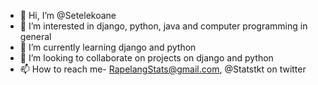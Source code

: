 - 👋 Hi, I’m @Setelekoane
- 👀 I’m interested in django, python, java and computer programming in general
- 🌱 I’m currently learning django and python 
- 💞️ I’m looking to collaborate on projects on django and python
- 📫 How to reach me- RapelangStats@gmail.com, @Statstkt on twitter

<!---
Setelekoane/Setelekoane is a ✨ special ✨ repository because its `README.md` (this file) appears on your GitHub profile.
You can click the Preview link to take a look at your changes.
--->
